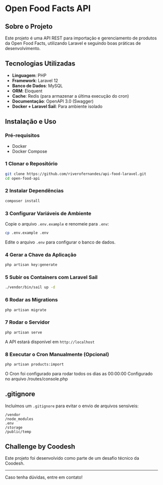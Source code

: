 # Open Food Facts API

## Sobre o Projeto
Este projeto é uma API REST para importação e gerenciamento de produtos da Open Food Facts, utilizando Laravel e seguindo boas práticas de desenvolvimento.

## Tecnologias Utilizadas
- **Linguagem**: PHP
- **Framework**: Laravel 12
- **Banco de Dados**: MySQL
- **ORM**: Eloquent
- **Cache**: Redis (para armazenar a última execução do cron)
- **Documentação**: OpenAPI 3.0 (Swagger)
- **Docker + Laravel Sail**: Para ambiente isolado

## Instalação e Uso

### **Pré-requisitos**
- Docker
- Docker Compose

### **1 Clonar o Repositório**
```sh
git clone https://github.com/riverofernandes/api-food-laravel.git
cd open-food-api
```

### **2 Instalar Dependências**
```sh
composer install
```

### **3 Configurar Variáveis de Ambiente**
Copie o arquivo `.env.example` e renomeie para `.env`:
```sh
cp .env.example .env
```
Edite o arquivo `.env` para configurar o banco de dados.

### **4 Gerar a Chave da Aplicação**
```sh
php artisan key:generate
```

### **5 Subir os Containers com Laravel Sail**
```sh
./vendor/bin/sail up -d
```

### **6 Rodar as Migrations**
```sh
php artisan migrate
```

### **7 Rodar o Servidor**
```sh
php artisan serve
```
A API estará disponível em `http://localhost`

### **8️ Executar o Cron Manualmente** (Opcional)
```sh
php artisan products:import
```
O Cron foi configurado para rodar todos os dias as 00:00:00
Configurado no arquivo /routes/console.php

## .gitignore
Incluímos um `.gitignore` para evitar o envio de arquivos sensíveis:
```
/vendor
/node_modules
.env
/storage
/public/temp
```

## Challenge by Coodesh
Este projeto foi desenvolvido como parte de um desafio técnico da Coodesh.

---

Caso tenha dúvidas, entre em contato!

